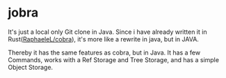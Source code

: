 # jobra

It's just a local only Git clone in Java. Since i have already written it in Rust([RaphaeleL/cobra](https://github.com/RaphaeleL/cobra)), it's more like a rewrite in java, but in JAVA. 

Thereby it has the same features as cobra, but in Java. It has a few Commands, works with a Ref Storage and Tree Storage, and has a simple Object Storage.
